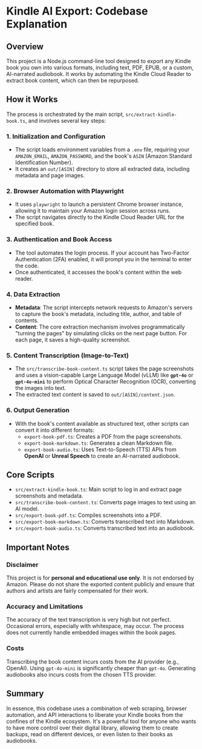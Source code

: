# Kindle AI Export: Codebase Explanation

## Overview

This project is a Node.js command-line tool designed to export any Kindle book you own into various formats, including text, PDF, EPUB, or a custom, AI-narrated audiobook. It works by automating the Kindle Cloud Reader to extract book content, which can then be repurposed.

## How it Works

The process is orchestrated by the main script, `src/extract-kindle-book.ts`, and involves several key steps:

### 1. Initialization and Configuration

- The script loads environment variables from a `.env` file, requiring your `AMAZON_EMAIL`, `AMAZON_PASSWORD`, and the book's `ASIN` (Amazon Standard Identification Number).
- It creates an `out/[ASIN]` directory to store all extracted data, including metadata and page images.

### 2. Browser Automation with Playwright

- It uses `playwright` to launch a persistent Chrome browser instance, allowing it to maintain your Amazon login session across runs.
- The script navigates directly to the Kindle Cloud Reader URL for the specified book.

### 3. Authentication and Book Access

- The tool automates the login process. If your account has Two-Factor Authentication (2FA) enabled, it will prompt you in the terminal to enter the code.
- Once authenticated, it accesses the book's content within the web reader.

### 4. Data Extraction

- **Metadata**: The script intercepts network requests to Amazon's servers to capture the book's metadata, including title, author, and table of contents.
- **Content**: The core extraction mechanism involves programmatically "turning the pages" by simulating clicks on the next page button. For each page, it saves a high-quality screenshot.

### 5. Content Transcription (Image-to-Text)

- The `src/transcribe-book-content.ts` script takes the page screenshots and uses a vision-capable Large Language Model (vLLM) like **`gpt-4o`** or **`gpt-4o-mini`** to perform Optical Character Recognition (OCR), converting the images into text.
- The extracted text content is saved to `out/[ASIN]/content.json`.

### 6. Output Generation

- With the book's content available as structured text, other scripts can convert it into different formats:
  - `export-book-pdf.ts`: Creates a PDF from the page screenshots.
  - `export-book-markdown.ts`: Generates a clean Markdown file.
  - `export-book-audio.ts`: Uses Text-to-Speech (TTS) APIs from **OpenAI** or **Unreal Speech** to create an AI-narrated audiobook.

## Core Scripts

- `src/extract-kindle-book.ts`: Main script to log in and extract page screenshots and metadata.
- `src/transcribe-book-content.ts`: Converts page images to text using an AI model.
- `src/export-book-pdf.ts`: Compiles screenshots into a PDF.
- `src/export-book-markdown.ts`: Converts transcribed text into Markdown.
- `src/export-book-audio.ts`: Converts transcribed text into an audiobook.

## Important Notes

### Disclaimer

This project is for **personal and educational use only**. It is not endorsed by Amazon. Please do not share the exported content publicly and ensure that authors and artists are fairly compensated for their work.

### Accuracy and Limitations

The accuracy of the text transcription is very high but not perfect. Occasional errors, especially with whitespace, may occur. The process does not currently handle embedded images within the book pages.

### Costs

Transcribing the book content incurs costs from the AI provider (e.g., OpenAI). Using `gpt-4o-mini` is significantly cheaper than `gpt-4o`. Generating audiobooks also incurs costs from the chosen TTS provider.

## Summary

In essence, this codebase uses a combination of web scraping, browser automation, and API interactions to liberate your Kindle books from the confines of the Kindle ecosystem. It's a powerful tool for anyone who wants to have more control over their digital library, allowing them to create backups, read on different devices, or even listen to their books as audiobooks.